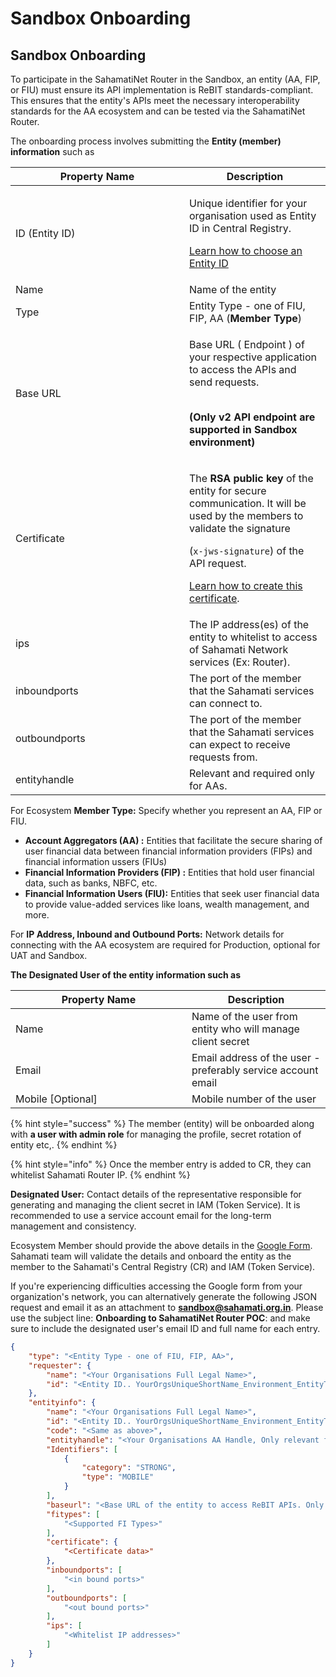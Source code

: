 # Sandbox Onboarding

## Sandbox Onboarding

To participate in the SahamatiNet Router in the Sandbox, an entity (AA, FIP, or FIU) must ensure its API implementation is ReBIT standards-compliant. This ensures that the entity's APIs meet the necessary interoperability standards for the AA ecosystem and can be tested via the SahamatiNet Router.

The onboarding process involves submitting the **Entity (member) information** such as

<table><thead><tr><th width="262">Property Name</th><th>Description</th></tr></thead><tbody><tr><td>ID (Entity ID)</td><td><p>Unique identifier for your organisation used as Entity ID in Central Registry. </p><p></p><p><a href="../../how-to-guides/how-to-decide-on-an-entity-id.md">Learn how to choose an Entity ID</a></p></td></tr><tr><td>Name</td><td>Name of the entity</td></tr><tr><td>Type</td><td>Entity Type - one of FIU, FIP, AA (<strong>Member Type</strong>)</td></tr><tr><td>Base URL</td><td><p>Base URL ( Endpoint ) of your respective application to access the APIs and send requests. </p><p><br><strong>(Only v2 API endpoint are supported in Sandbox environment)</strong></p></td></tr><tr><td>Certificate</td><td><p>The <strong>RSA public key</strong> of the entity for secure communication. It will be used by the members to validate the signature </p><p>(<code>x-jws-signature</code>) of the API request.</p><p></p><p><a href="../../how-to-guides/how-to-generate-a-certificate.md">Learn how to create this certificate</a>.</p></td></tr><tr><td>ips</td><td>The IP address(es) of the entity to whitelist to access of Sahamati Network services (Ex: Router).</td></tr><tr><td>inboundports</td><td>The port of the member that the Sahamati services can connect to.</td></tr><tr><td>outboundports</td><td>The port of the member that the Sahamati services can expect to receive requests from.</td></tr><tr><td>entityhandle</td><td>Relevant and required only for AAs.</td></tr></tbody></table>

For Ecosystem **Member Type:**  Specify whether you represent an AA, FIP or FIU.&#x20;

* **Account Aggregators (AA) :** Entities that facilitate the secure sharing of user financial data between financial information providers (FIPs) and financial information ussers (FIUs)
* **Financial Information Providers (FIP) :** Entities that hold user financial data, such as banks, NBFC, etc.&#x20;
* **Financial Information Users (FIU):** Entities that seek user financial data to provide value-added services like loans, wealth management, and more.&#x20;

For **IP Address, Inbound and Outbound Ports:** Network details for connecting with the AA ecosystem are required for Production, optional for UAT and Sandbox.

**The Designated User of the entity information such as**

<table><thead><tr><th width="266">Property Name</th><th>Description</th></tr></thead><tbody><tr><td>Name</td><td>Name of the user from entity who will manage client secret </td></tr><tr><td>Email</td><td>Email address of the user - preferably service account email </td></tr><tr><td>Mobile [Optional]</td><td>Mobile number of the user</td></tr></tbody></table>

{% hint style="success" %}
The member (entity) will be onboarded along with **a user with admin role** for managing the profile, secret rotation of entity etc,.
{% endhint %}

{% hint style="info" %}
Once the member entry is added to CR, they can whitelist Sahamati Router IP.
{% endhint %}

**Designated User:** Contact details of the representative responsible for generating and managing the client secret in IAM (Token Service). It is recommended to use a service account email for the long-term management and consistency.&#x20;

Ecosystem Member should provide the above details in the [Google Form](https://forms.gle/puL3DnurVQg28iSw5). Sahamati team will validate the details and onboard the entity as the member to the Sahamati's Central Registry (CR) and IAM (Token Service).&#x20;

If you're experiencing difficulties accessing the Google form from your organization's network, you can alternatively generate the following JSON request and email it as an attachment to **sandbox@sahamati.org.in**. Please use the subject line: **Onboarding to SahamatiNet Router POC**: and make sure to include the designated user's email ID and full name for each entry.

```json
{
    "type": "<Entity Type - one of FIU, FIP, AA>",
    "requester": {
        "name": "<Your Organisations Full Legal Name>",
        "id": "<Entity ID.. YourOrgsUniqueShortName_Environment_EntityType>"
    },
    "entityinfo": {
        "name": "<Your Organisations Full Legal Name>",
        "id": "<Entity ID.. YourOrgsUniqueShortName_Environment_EntityType>",
        "code": "<Same as above>",
        "entityhandle": "<Your Organisations AA Handle, Only relevant for AA entity type>",
        "Identifiers": [
            {
                "category": "STRONG",
                "type": "MOBILE"
            }
        ],
        "baseurl": "<Base URL of the entity to access ReBIT APIs. Only v2 is supported.>",
        "fitypes": [
            "<Supported FI Types>"
        ],
        "certificate": {
            "<Certificate data>"
        },
        "inboundports": [
            "<in bound ports>"
        ],
        "outboundports": [
            "<out bound ports>"
        ],
        "ips": [
            "<Whitelist IP addresses>"
        ]
    }
}

```


